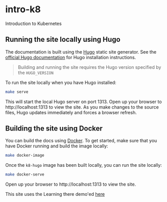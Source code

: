 # intro-k8
Introduction to Kubernetes

## Running the site locally using Hugo

The documentation is built using the [Hugo](https://gohugo.io) static site generator. See the [official Hugo documentation](https://gohugo.io/getting-started/installing/) for Hugo installation instructions.

> Building and running the site requires the Hugo version specified by the `HUGO_VERSION`

To run the site locally when you have Hugo installed:

```bash
make serve
```

This will start the local Hugo server on port 1313. Open up your browser to http://localhost:1313 to view the site. As you make changes to the source files, Hugo updates immediately and forces a browser refresh.

## Building the site using Docker

You can build the docs using [Docker](https://docker.com). To get started, make sure that you have Docker running and build the image locally:

```bash
make docker-image
```

Once the `k8-hugo` image has been built locally, you can run the site locally:

```bash
make docker-serve
```

Open up your browser to http://localhost:1313 to view the site.


This site uses the Learning there demo'ed [here](https://learn.netlify.com/en/)
